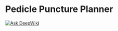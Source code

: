 # Pedicle Puncture Planner
[![Ask DeepWiki](https://deepwiki.com/badge.svg)](https://deepwiki.com/jumbojing/PediclePuncturePlanner)
